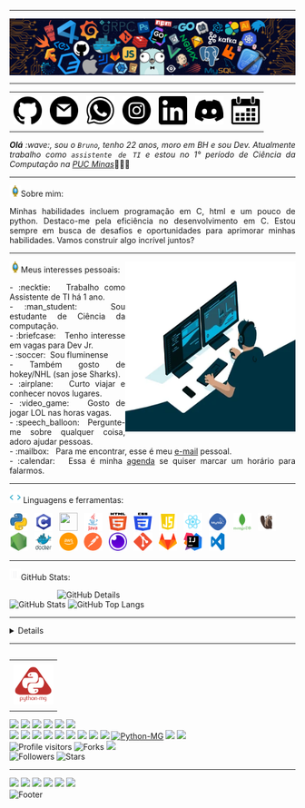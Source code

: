 -----

<div>
<img align="center" alt="Header" src="https://github.com/Brunomenezesvaz/Brunomenezesvaz/blob/main/img/header.png?raw=true"/>
</div>

-----

<div align="center">
<table>
<tr>
 <td align="center" colspan="11"></td>
</tr> 
<tr>
<td><a href="https://github.com/Brunomenezesvaz" target="_blank"><img src="https://github.com/Brunomenezesvaz/Brunomenezesvaz/blob/main/img/github.png?raw=true" width="50px" height="50px"/></a>
</td>
<td><a href="mailto:brunomvaz16@gmail.com" target="_blank"><img src="https://github.com/Brunomenezesvaz/Brunomenezesvaz/blob/main/img/gmail.png?raw=true" width="50px" height="50px"/></a>
</td>
<td><a href="https://wa.me/5531992259540" target="_blank"><img src="https://github.com/Brunomenezesvaz/Brunomenezesvaz/blob/main/img/wpp.png?raw=true" width="50px" height="50px"/></a>
</td>
<td><a href="https://www.instagram.com/davidson_faria/" target="_blank"><img src="https://github.com/Brunomenezesvaz/Brunomenezesvaz/blob/main/img/insta.png?raw=true" width="50px" height="50px"/></a>
</td>
<td><a href="https://www.linkedin.com/in/Brunomenezesvaz/" target="_blank"><img src="https://github.com/Brunomenezesvaz/Brunomenezesvaz/blob/main/img/linkedin.png?raw=true" width="50px" height="50px"/></a>
</td>
<td><a href="https://discordapp.com/users/287784703963168768" target="_blank"><img src="https://github.com/Brunomenezesvaz/Brunomenezesvaz/blob/main/img/discord.png?raw=true" width="50px" height="50px"/></a>
</td>
<td><a href="https://calendly.com/Brunomenezesvaz/" target="_blank"><img src="https://github.com/Brunomenezesvaz/Brunomenezesvaz/blob/main/img/calendar.png?raw=true" width="50px" height="50px"/></a>
</td>
</tr>
<tr>
 <td align="center" colspan="11"></td>
</tr> 
</table>

</div>
<div align="justify">
<i><b>Olá</b> :wave:, sou o <code>Bruno</code>, tenho 22 anos, moro em BH e sou Dev. Atualmente trabalho como <code>assistente de TI</code> e estou no 1° período de Ciência da Computação na <a href="https://www.pucminas.br/destaques/Paginas/default.aspx" target="_blank"> PUC Minas</a></i>👨🏻‍💻<br />
</div>

-----

<img height="20" alt="GIF" src="https://github.com/Brunomenezesvaz/Brunomenezesvaz/blob/main/img/soulgem.gif?raw=true"/>Sobre mim:
<div align="justify">
Minhas habilidades incluem programação em C, html e um pouco de python. Destaco-me pela eficiência no desenvolvimento em C. Estou sempre em busca de desafios e oportunidades para aprimorar minhas habilidades. Vamos construir algo incrível juntos?
</div>

-----

<div>
<div>
<img align="right" alt="GIF" src="https://github.com/Brunomenezesvaz/Brunomenezesvaz/blob/main/img/dev.gif?raw=true" width="300px" height="300px"/>
</div>

<img height="20" alt="GIF" src="https://github.com/Brunomenezesvaz/Brunomenezesvaz/blob/main/img/soulgem.gif?raw=true"/>Meus interesses pessoais:

<div align="justify">
<p>
- :necktie: &nbsp; Trabalho como Assistente de TI há 1 ano.<br />
- :man_student: &nbsp; Sou estudante de Ciência da computação.<br />
- :briefcase: &nbsp; Tenho interesse em vagas para Dev Jr.<br />
- :soccer:&nbsp; Sou fluminense<br />
- Também gosto de hokey/NHL (san jose Sharks).<br />
- :airplane: &nbsp; Curto viajar e conhecer novos lugares.<br />
- :video_game: &nbsp; Gosto de jogar LOL nas horas vagas.<br />
- :speech_balloon: &nbsp; Pergunte-me sobre qualquer coisa, adoro ajudar pessoas.<br />
- :mailbox: &nbsp; Para me encontrar, esse é meu <a href="mailto:brunomvaz16@gmail.com" target="_blank">e-mail</a> pessoal.<br />
- :calendar: &nbsp; Essa é minha <a href="https://calendly.com/Brunomenezesvaz/30min" target="_blank">agenda</a> se quiser marcar um horário para falarmos.<br />
</p>
</div>
</div>

-----

<div>

<img height="20" alt="GIF" src="https://github.com/Brunomenezesvaz/Brunomenezesvaz/blob/main/img/skills.gif?raw=true"/>&nbsp;Linguagens e ferramentas:

<code><a href="https://www.python.org/" target="_blank"><img width="32" height="32" src="https://github.com/Brunomenezesvaz/Brunomenezesvaz/blob/main/img/python.png?raw=true"/></a></code>
&nbsp; 
<code><a href="https://www.open-std.org/jtc1/sc22/wg14/" target="_blank"><img width="32" height="32" src="https://github.com/Brunomenezesvaz/Brunomenezesvaz/blob/main/img/c.png?raw=true"/></a></code>
&nbsp;
<code><a href="https://isocpp.org/" target="_blank"><img width="32" height="32" src="https://github.com/joaopauloaramuni/joaopauloaramuni/blob/main/img/cpp.svg"/></a></code> 
&nbsp;
<code><a href="https://www.java.com/pt-BR/" target="_blank"><img width="32" height="32" src="https://github.com/Brunomenezesvaz/Brunomenezesvaz/blob/main/img/java.png"/></a></code>
&nbsp; 
<code><a href="https://www.w3schools.com/html/" target="_blank"><img width="32" height="32" src="https://github.com/Brunomenezesvaz/Brunomenezesvaz/blob/main/img/html.svg"/></a></code>
&nbsp; 
<code><a href="https://www.w3schools.com/css/" target="_blank"><img width="32" height="32" src="https://github.com/Brunomenezesvaz/Brunomenezesvaz/blob/main/img/css.svg"/></a></code>
&nbsp; 
<code><a href="https://www.w3schools.com/js/" target="_blank"><img width="32" height="32" src="https://github.com/Brunomenezesvaz/Brunomenezesvaz/blob/main/img/js.png"/></a></code>
&nbsp; 
<code><a href="https://pt-br.reactjs.org/" target="_blank"><img width="32" height="32" src="https://github.com/Brunomenezesvaz/Brunomenezesvaz/blob/main/img/react.png"/></a></code>
&nbsp; 
<code><a href="https://www.mysql.com/" target="_blank"><img width="32" height="32" src="https://github.com/Brunomenezesvaz/Brunomenezesvaz/blob/main/img/mysql.png"/></a></code>
&nbsp; 
<code><a href="https://www.mongodb.com/pt-br" target="_blank"><img width="32" height="32" src="https://github.com/Brunomenezesvaz/Brunomenezesvaz/blob/main/img/mongodb.png"/></a></code>
&nbsp; 
<code><a href="https://dbeaver.io/" target="_blank"><img width="32" height="32" src="https://github.com/Brunomenezesvaz/Brunomenezesvaz/blob/main/img/dbeaver.png"/></a></code>
&nbsp; 
<code><a href="https://nodejs.org/en/" target="_blank"><img width="32" height="32" src="https://github.com/Brunomenezesvaz/Brunomenezesvaz/blob/main/img/nodejs.png"/></a></code>
&nbsp; 
<code><a href="https://www.docker.com/" target="_blank"><img width="32" height="32" src="https://github.com/Brunomenezesvaz/Brunomenezesvaz/blob/main/img/docker.png"/></a></code>
&nbsp; 
<code><a href="https://aws.amazon.com/pt/" target="_blank"><img width="32" height="32" src="https://github.com/Brunomenezesvaz/Brunomenezesvaz/blob/main/img/aws.png"/></a></code>
&nbsp; 
<code><a href="https://www.postman.com/" target="_blank"><img width="32" height="32" src="https://github.com/Brunomenezesvaz/Brunomenezesvaz/blob/main/img/postman.png"/></a></code>
&nbsp; 
<code><a href="https://insomnia.rest/" target="_blank"><img width="32" height="32" src="https://github.com/Brunomenezesvaz/Brunomenezesvaz/blob/main/img/insomnia.png"/></a></code>
&nbsp; 
<code><a href="https://git-scm.com/" target="_blank"><img width="32" height="32" src="https://github.com/Brunomenezesvaz/Brunomenezesvaz/blob/main/img/git.png"/></a></code>
&nbsp; 
<code><a href="https://about.gitlab.com/" target="_blank"><img width="32" height="32" src="https://github.com/Brunomenezesvaz/Brunomenezesvaz/blob/main/img/gitlab.png"/></a></code>
&nbsp; 
<code><a href="https://www.jetbrains.com/idea/" target="_blank"><img width="32" height="32" src="https://github.com/Brunomenezesvaz/Brunomenezesvaz/blob/main/img/intellij.png"/></a></code>
&nbsp; 
<code><a href="https://code.visualstudio.com/" target="_blank"><img width="32" height="32" src="https://github.com/Brunomenezesvaz/Brunomenezesvaz/blob/main/img/vs.png"/></a></code>
</div>

-----

<img height="20" alt="GIF" src="https://github.com/Brunomenezesvaz/Brunomenezesvaz/blob/main/img/graphic.gif?raw=true"/>GitHub Stats:

<div>
<img align="right" alt="GitHub Details" width="420px" src="http://github-profile-summary-cards.vercel.app/api/cards/profile-details?username=Brunomenezesvaz&theme=github_dark"/>
<!--- <img alt="GitHub Commits" width="200px" src="http://github-profile-summary-cards.vercel.app/api/cards/productive-time?username=Brunomenezesvaz&theme=github_dark"/> -->
<img alt="GitHub Stats" width="200px" src="http://github-profile-summary-cards.vercel.app/api/cards/stats?username=Brunomenezesvaz&theme=github_dark"/>
<img alt="GitHub Top Langs" width="200px" src="http://github-profile-summary-cards.vercel.app/api/cards/repos-per-language?username=Brunomenezesvaz&theme=github_dark"/>
</div>

-----

<div>
<div>
<details>
<!--<summary><img height="20" alt="GIF" src="https://github.com/Brunomenezesvaz/Brunomenezesvaz/blob/main/img/spotify.gif?raw=true"/> Bruno's Spotify Data</summary>
<img src="https://data-card-for-spotify.herokuapp.com/api/card?user_id=315wxb3gkvxvtiqzvc2u7zdejq6a" alt="Data Card for Spotify">
</details>
</div>
<div>--!>
<!--- <a href="https://twitter.com/Brunomenezesvaz" target="_blank"><img align="right" width="400px" height="270px" alt="tweets" src="https://github-readme-twitter.gazf.vercel.app/api?id=Brunomenezesvaz"/></a> -->
<a href="https://www.last.fm/pt/user/Brunomenezesvaz" target="_blank"><img align="right" width="400px" height="270px" alt="lastfm" src="https://lastfm-recently-played.vercel.app/api?user=Brunomenezesvaz&width=400"/></a>
<div>
<img alt="Spotify" width="200px" height="270px" src="https://spotify-github-profile.vercel.app/api/view?uid=315wxb3gkvxvtiqzvc2u7zdejq6a&cover_image=true&theme=default"/> &nbsp; &nbsp; 
<img alt="Spotify list" width="200px" height="270px" src="https://spotify-recently-played-readme.vercel.app/api?user=315wxb3gkvxvtiqzvc2u7zdejq6a&count=10"/>
</div>
</div>

-----

<div>
<table align="right">
<tr>
 <td align="center" colspan="1"></td>
</tr> 
<tr>
<td><a href="https://pythonmg.github.io/" target="_blank"><img src="https://github.com/Brunomenezesvaz/Brunomenezesvaz/blob/main/img/pythonmg.png?raw=true" width="70px" height="70px"/></a></td>
</tr>
<tr>
 <td align="center" colspan="1"></td>
</tr> 
</table>
<img src="https://img.shields.io/badge/Python-Aspira-blue?logo=Python"/>
<img src="https://img.shields.io/badge/Java-Dev-blue"/>
<img src="https://img.shields.io/badge/C-Enthusiast-blue"/>
<img src="https://img.shields.io/badge/TDD-Advocate-blue"/>
<img src="https://img.shields.io/badge/Clean%20Code-Evangelist-blue"/>
<img src="https://img.shields.io/badge/Open%20Source-Lover-blue?logo=opensourceinitiative"/>
<br />
<img src="https://img.shields.io/badge/Flask-Dev-blue?logo=Flask"/>
<img src="https://img.shields.io/badge/FastAPI-Dev-blue?logo=FastAPI"/>
 <img src="https://img.shields.io/badge/JavaScript-Dev-blue?logo=javascript"/>
<img src="https://img.shields.io/badge/Node.js-Dev-blue?logo=Node.js"/>
<img src="https://img.shields.io/badge/Next.js-Dev-blue?logo=Next.js"/>
<img src="https://img.shields.io/badge/AWS-Dev-blue?logo=amazonaws"/>
<img src="https://img.shields.io/badge/Docker-Dev-blue?logo=docker"/>
<img src="https://img.shields.io/badge/Grafana-Dev-blue?logo=grafana"/>
<img src="https://img.shields.io/badge/New%20Relic-Dev-blue?logo=newrelic"/>
<a href="https://github.com/pythonmg" target="_blank"><img alt="Python-MG" src="https://img.shields.io/badge/Siga%20a%20comunidade%20mineira%20de%20python%3A-Python--MG-blue?logo=Python"/></a>
<img src="https://img.shields.io/badge/OS-macOS-informational?logo=apple&logoColor=white"/>
<img src="https://img.shields.io/badge/OS-Linux-informational?logo=linux&logoColor=white"/>
<br />
<img alt="Profile visitors" src="https://komarev.com/ghpvc/?username=Brunomenezesvaz"/>
<img alt="Forks" src="https://img.shields.io/github/forks/Brunomenezesvaz/Brunomenezesvaz?logo=git"/>
<a href="https://stars.github.com/nominate/" target="_blank"><img src="https://img.shields.io/static/v1?label=%F0%9F%8C%9F&message=If%20useful&color=blue"/></a>
<br />
<img alt="Followers" src="https://img.shields.io/github/followers/Brunomenezesvaz?style=social"/>
<img alt="Stars" src="https://img.shields.io/github/stars/Brunomenezesvaz?style=social"/>
</div>

-----

<div>
<a href="https://www.linkedin.com/in/Brunomenezesvaz/" target="_blank"><img alt"Linkedin" src="https://img.shields.io/badge/LinkedIn-0077B5?style=for-the-badge&logo=linkedin&logoColor=white"/></a>
<a href="mailto:davidson.afg@gmail.com" target="_blank"><img alt"Gmail" src="https://img.shields.io/badge/Gmail-D14836?style=for-the-badge&logo=gmail&logoColor=white"/></a>
<a href="https://wa.me/5531992259540" target="_blank"><img alt"WhatsApp" src="https://img.shields.io/badge/WhatsApp-25D366?style=for-the-badge&logo=whatsapp&logoColor=white"/></a>
<a href="https://discordapp.com/users/287784703963168768" target="_blank"><img alt"Discord" src="https://img.shields.io/badge/Discord-7289DA?style=for-the-badge&logo=discord&logoColor=white"/></a>
<a href="https://open.spotify.com/user/315wxb3gkvxvtiqzvc2u7zdejq6a?si=45c49575a1ba4cb7&nd=1&dlsi=7f9a4570be91417c" target="_blank"><img alt"Spotify" src="https://img.shields.io/badge/Spotify-1ED760?&style=for-the-badge&logo=spotify&logoColor=white"/></a>
<a href="https://www.instagram.com/davidson_faria/" target="_blank"><img alt"Instagram" src="https://img.shields.io/badge/Instagram-E4405F?style=for-the-badge&logo=instagram&logoColor=white"/></a>
</div>

<div>
<img align="center" alt="Footer" width="1200px" height="20px" src="https://github.com/Brunomenezesvaz/Brunomenezesvaz/blob/main/img/footer-gray.gif?raw=true"/>
</div>
